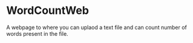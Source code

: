 # WordCountWeb
A webpage to where you can uplaod a text file and can count number of words present in the file.
